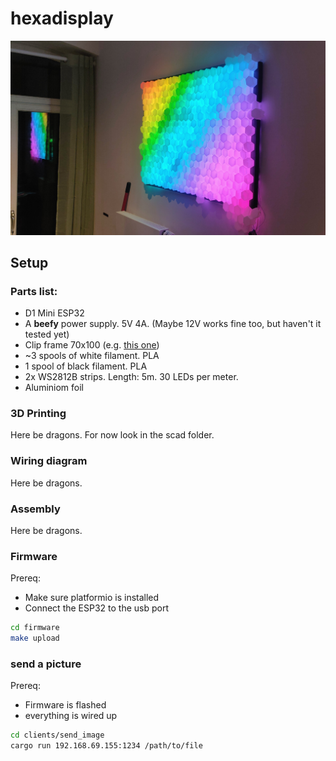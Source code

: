 hexadisplay
===========

![Image of the display](pictures/hexadisplay.jpg)

Setup
-----

### Parts list:

- D1 Mini ESP32
- A **beefy** power supply. 5V 4A. (Maybe 12V works fine too, but haven't it tested yet)
- Clip frame 70x100 (e.g. [this one](https://www.amazon.de/FlexiPeople-Cliprahmen-Bilderrahmen-Plakatrahmen-Rahmenlos/dp/B07ZXPSWK7/))
- ~3 spools of white filament. PLA
- 1 spool of black filament. PLA
- 2x WS2812B strips. Length: 5m. 30 LEDs per meter.
- Aluminiom foil

### 3D Printing

Here be dragons.
For now look in the scad folder.

### Wiring diagram

Here be dragons.

### Assembly

Here be dragons.

### Firmware

Prereq:

- Make sure platformio is installed
- Connect the ESP32 to the usb port

```bash
cd firmware
make upload
```

### send a picture

Prereq:

- Firmware is flashed
- everything is wired up

```bash
cd clients/send_image
cargo run 192.168.69.155:1234 /path/to/file
```
